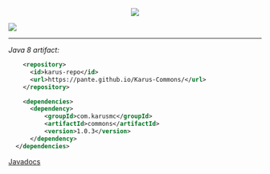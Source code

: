 <p align = "center">
  <img src = "http://i.imgur.com/hlLPWau.jpg"/>
</p>
<img src = "https://travis-ci.org/Pante/Karus-Commons.svg?branch=master"/>

***
_Java 8 artifact:_
```XML
    <repository>
      <id>karus-repo</id>
      <url>https://pante.github.io/Karus-Commons/</url>
    </repository>

    <dependencies>
      <dependency>
          <groupId>com.karusmc</groupId>
          <artifactId>commons</artifactId>
          <version>1.0.3</version>
      </dependency>
  </dependencies>
```

<a href = "https://pante.github.io/Karus-Commons/docs/">Javadocs</a> 
